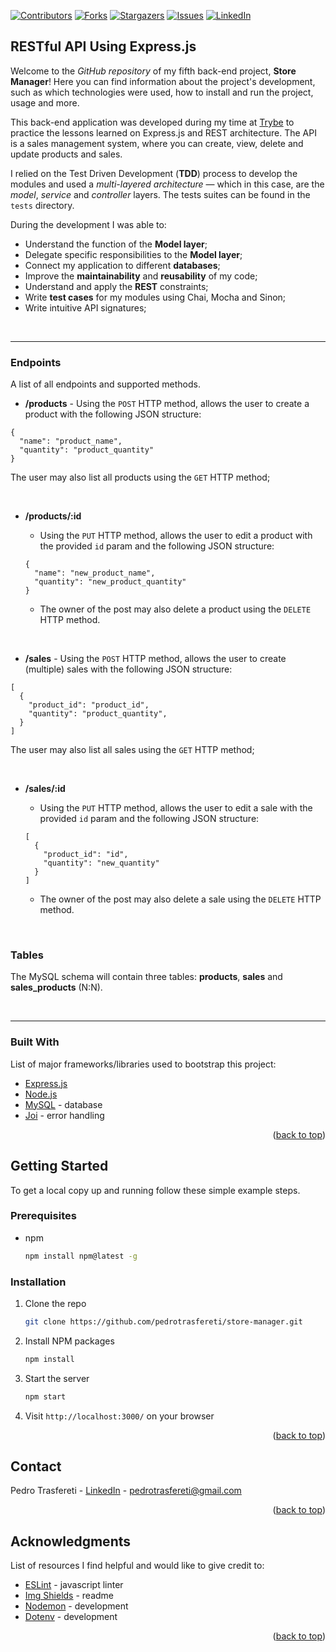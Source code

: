 <div id="top"></div>
<!--
***
*** This readme template was inspired by: https://github.com/othneildrew/Best-README-Template/
***
-->

[![Contributors][contributors-shield]][contributors-url]
[![Forks][forks-shield]][forks-url]
[![Stargazers][stars-shield]][stars-url]
[![Issues][issues-shield]][issues-url]
[![LinkedIn][linkedin-shield]][linkedin-url]

<!-- ABOUT THE PROJECT -->
## RESTful API Using Express.js

Welcome to the _GitHub repository_ of my fifth back-end project, **Store Manager**!
Here you can find information about the project's development, such as which technologies were used, how to install and run the project, usage and more.

This back-end application was developed during my time at [Trybe](https://www.betrybe.com/) to practice the lessons learned on Express.js and REST architecture. The API is a sales management system, where you can create, view, delete and update products and sales.

I relied on the Test Driven Development (**TDD**) process to develop the modules and used a _multi-layered architecture_ — which in this case, are the _model_, _service_ and _controller_ layers. The tests suites can be found in the `tests` directory.


During the development I was able to:

* Understand the function of the **Model layer**;
* Delegate specific responsibilities to the **Model layer**;
* Connect my application to different **databases**;
* Improve the **maintainability** and **reusability** of my code;
* Understand and apply the **REST** constraints;
* Write **test cases** for my modules using Chai, Mocha and Sinon;
* Write intuitive API signatures;

<br>

---

### Endpoints

A list of all endpoints and supported methods.

* **/products** - Using the `POST` HTTP method, allows the user to create a product with the following JSON structure:
```
{
  "name": "product_name",
  "quantity": "product_quantity"
}
```

The user may also list all products using the `GET` HTTP method;

<br />

* **/products/:id**

  * Using the `PUT` HTTP method, allows the user to edit a product with the provided `id` param and the following JSON structure:
  ```
  {
    "name": "new_product_name",
    "quantity": "new_product_quantity"
  }
  ```

  * The owner of the post may also delete a product using the `DELETE` HTTP method.

<br />

* **/sales** - Using the `POST` HTTP method, allows the user to create (multiple) sales with the following JSON structure:
```
[
  {
    "product_id": "product_id",
    "quantity": "product_quantity",
  }
]
```

The user may also list all sales using the `GET` HTTP method;

<br />

* **/sales/:id**

  * Using the `PUT` HTTP method, allows the user to edit a sale with the provided `id` param and the following JSON structure:
  ```
  [
    {
      "product_id": "id",
      "quantity": "new_quantity"
    }
  ]
  ```

  * The owner of the post may also delete a sale using the `DELETE` HTTP method.

<br />

### Tables

The MySQL schema will contain three tables: **products**, **sales** and **sales_products** (N:N).

<br />

---

### Built With

List of major frameworks/libraries used to bootstrap this project:

* [Express.js](https://expressjs.com/)
* [Node.js](https://nodejs.org/en/)
* [MySQL](https://www.mysql.com/) - database
* [Joi](https://joi.dev/) - error handling

<p align="right">(<a href="#top">back to top</a>)</p>



<!-- GETTING STARTED -->
## Getting Started

To get a local copy up and running follow these simple example steps.

### Prerequisites

* npm
  ```sh
  npm install npm@latest -g
  ```


### Installation

1. Clone the repo
   ```sh
   git clone https://github.com/pedrotrasfereti/store-manager.git
   ```
2. Install NPM packages
   ```sh
   npm install
   ```
3. Start the server
   ```sh
   npm start
   ```
4. Visit `http://localhost:3000/` on your browser


<p align="right">(<a href="#top">back to top</a>)</p>



<!-- CONTACT -->
## Contact

Pedro Trasfereti - [LinkedIn](https://www.linkedin.com/in/pedro-trasfereti/) - pedrotrasfereti@gmail.com

<p align="right">(<a href="#top">back to top</a>)</p>



<!-- ACKNOWLEDGMENTS -->
## Acknowledgments

List of resources I find helpful and would like to give credit to:

* [ESLint](https://eslint.org/) - javascript linter
* [Img Shields](https://shields.io) - readme
* [Nodemon](https://nodemon.io/) - development
* [Dotenv](https://www.npmjs.com/package/dotenv) - development

<p align="right">(<a href="#top">back to top</a>)</p>



<!-- MARKDOWN LINKS & IMAGES -->
<!-- https://www.markdownguide.org/basic-syntax/#reference-style-links -->
[contributors-shield]: https://img.shields.io/github/contributors/othneildrew/Best-README-Template.svg?style=for-the-badge
[contributors-url]: https://github.com/pedrotrasfereti/store-manager/graphs/contributors
[forks-shield]: https://img.shields.io/github/forks/othneildrew/Best-README-Template.svg?style=for-the-badge
[forks-url]: https://github.com/pedrotrasfereti/store-manager/network/members
[stars-shield]: https://img.shields.io/github/stars/othneildrew/Best-README-Template.svg?style=for-the-badge
[stars-url]: https://github.com/pedrotrasfereti/store-manager/stargazers
[issues-shield]: https://img.shields.io/github/issues/othneildrew/Best-README-Template.svg?style=for-the-badge
[issues-url]: https://github.com/pedrotrasfereti/store-manager/issues
[linkedin-shield]: https://img.shields.io/badge/-LinkedIn-black.svg?style=for-the-badge&logo=linkedin&colorB=555
[linkedin-url]: https://www.linkedin.com/in/pedro-trasfereti/
